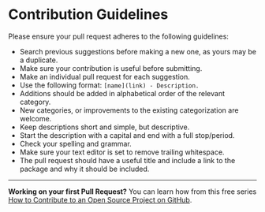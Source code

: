 # Contribution Guidelines

Please ensure your pull request adheres to the following guidelines:

- Search previous suggestions before making a new one, as yours may be a duplicate.
- Make sure your contribution is useful before submitting.
- Make an individual pull request for each suggestion.
- Use the following format: `[name](link) - Description.`
- Additions should be added in alphabetical order of the relevant category.
- New categories, or improvements to the existing categorization are welcome.
- Keep descriptions short and simple, but descriptive.
- Start the description with a capital and end with a full stop/period.
- Check your spelling and grammar.
- Make sure your text editor is set to remove trailing whitespace.
- The pull request should have a useful title and include a link to the package and why it should be included.

---

**Working on your first Pull Request?** You can learn how from this free series [How to Contribute to an Open Source Project on GitHub](https://egghead.io/series/how-to-contribute-to-an-open-source-project-on-github).

